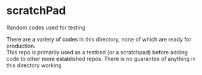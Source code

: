 # scratchPad
Random codes used for testing

There are a variety of codes in this directory, none of which are ready for production.  
This repo is primarily used as a testbed (or a scratchpad) before adding code to other more
established repos.  There is no guarantee of anything in this directory working
